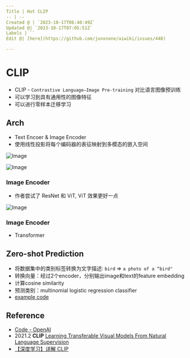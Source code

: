 ```yaml
---
Title | Hot CLIP
-- | --
Created @ | `2023-10-17T06:40:49Z`
Updated @| `2023-10-17T07:05:51Z`
Labels | ``
Edit @| [here](https://github.com/junxnone/aiwiki/issues/448)

---
```

# CLIP
- CLIP - `Contrastive Language–Image Pre-training` 对比语言图像预训练
- 可以学习到具有通用性的图像特征
- 可以进行零样本迁移学习



## Arch
- Text Encoer & Image Encoder
- 使用线性投影将每个编码器的表征映射到多模态的嵌入空间


![Image](https://github.com/junxnone/aiwiki/assets/2216970/99f459ce-b026-466e-a1b8-e46dfa7c38b1)




![Image](https://github.com/junxnone/aiwiki/assets/2216970/76ad9898-2d4f-4658-bfb6-8545923e2eaa)



### Image Encoder
- 作者尝试了 ResNet 和 ViT, ViT 效果更好一点



![Image](https://github.com/junxnone/aiwiki/assets/2216970/f3bd82fa-03d0-4368-b3b2-c6bdc318fc12)


### Image Encoder
- Transformer


## Zero-shot Prediction
- 将数据集中的类别标签转换为文字描述: `bird` => `a photo of a “bird"`
- 转换向量：经过2个encoder，分别输出image和text的feature embedding
- 计算cosine similarity
- 预测类别：multinomial logistic regression classifier
- [example code](https://github.com/openai/CLIP/blob/main/README.md#zero-shot-prediction)


## Reference
- [Code - OpenAI](https://github.com/OpenAI/CLIP)
- 2021.2 **CLIP** [Learning Transferable Visual Models From Natural Language Supervision](https://arxiv.org/abs/2103.00020)
- [【深度学习】详解 CLIP](https://blog.csdn.net/qq_39478403/article/details/127858015)
